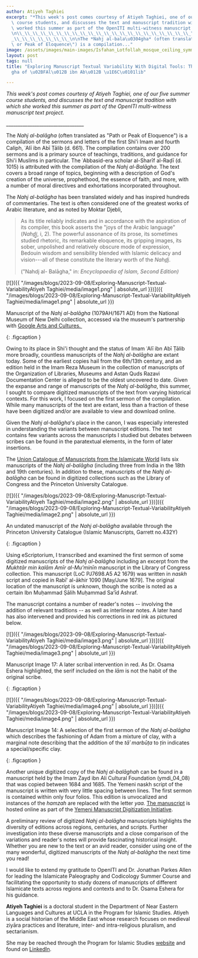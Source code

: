 ```yaml
---
author: Atiyeh Taghiei
excerpt: "*This week's post comes courtesy of Atiyeh Taghiei, one of our five summer\
  \ course students, and discusses the text and manuscript tradition with which she\
  \ worked this summer as part of the OpenITI multi-witness manuscript text project.*\n\
  \n\\_\\_\\_\\_\\_\\_\\_\\_\\_\\_\\_\\_\\_\\_\\_\\_\\_\\_\\_\\_\\_\\_\\_\\_\\_\\\
  _\\_\\_\\_\\_\\_\\_\\_\n\nThe *Nahj al-bala\u0304gha* (often translated as \"Path\
  \ or Peak of Eloquence\") is a compilation..."
image: /assets/images/main-images/Isfahan_Lotfollah_mosque_ceiling_symmetric_narrow_border.png
layout: post
tags: null
title: "Exploring Manuscript Textual Variability With Digital Tools: The Nahj al-Bala\u0304\
  gha of \u02BFAl\u012B ibn Ab\u012B \u1E6C\u0101lib"

---
```

*This week's post comes courtesy of Atiyeh Taghiei, one of our five summer course students, and discusses the text and manuscript tradition with which she worked this summer as part of the OpenITI multi-witness manuscript text project.*

\_\_\_\_\_\_\_\_\_\_\_\_\_\_\_\_\_\_\_\_\_\_\_\_\_\_\_\_\_\_\_\_\_

The *Nahj al-balāgha* (often translated as "Path or Peak of Eloquence") is a compilation of the sermons and letters of the first Shi'i Imam and fourth Caliph, ʿAlī ibn Abī Ṭālib (d. 661). The compilation contains over 200 sermons and is a primary source of teachings, traditions, and guidance for Shi'i Muslims in particular. The ʿAbbasid-era scholar al-Sharīf al-Raḍī (d. 1015) is attributed with the compilation of the *Nahj al-Balāgha*. The text covers a broad range of topics, beginning with a description of God's creation of the universe, prophethood, the essence of faith, and more, with a number of moral directives and exhortations incorporated throughout. 

The *Nahj al-balāgha* has been translated widely and has inspired hundreds of commentaries. The text is often considered one of the greatest works of Arabic literature, and as noted by Moktar Djebli,

> As its title reliably indicates and in accordance with the aspiration of its compiler, this book asserts the "joys of the Arabic language" (*Nahd̲j̲*, i, 2). The powerful assonance of its prose, its sometimes studied rhetoric, its remarkable eloquence, its gripping images, its sober, unpolished and relatively obscure mode of expression, Bedouin wisdom and sensibility blended with Islamic delicacy and vision---all of these constitute the literary worth of the *Nahd̲j*.
>
> ("Nahdj al- Balāgha," in: *Encyclopaedia of Islam, Second Edition)*

[![]({{ "/images/blogs/2023-09-08/Exploring-Manuscript-Textual-VariabilityAtiyeh Taghiei/media/image1.png" | absolute_url }})]({{ "/images/blogs/2023-09-08/Exploring-Manuscript-Textual-VariabilityAtiyeh Taghiei/media/image1.png" | absolute_url }})

Manuscript of the *Nahj al-balāgha* (1079AH/1671 AD) from the National Museum of New Delhi collection, accessed via the museum's partnership with [Google Arts and Cultures. ](https://artsandculture.google.com/asset/LAHVmUH313Fdww?childAssetId=kQER146_uNZFeA&hl=en)

{: .figcaption }

Owing to its place in Shi'i thought and the status of Imam ʿAlī ibn Abī Ṭālib more broadly, countless manuscripts of the *Nahj al-balāgha* are extant today. Some of the earliest copies hail from the 6th/13th century, and an edition held in the Imam Reza Museum in the collection of manuscripts of the Organization of Libraries, Museums and Astan Quds Razavi Documentation Center is alleged to be the oldest uncovered to date. Given the expanse and range of manuscripts of the *Nahj al-balāgha*, this summer, I sought to compare digitized manuscripts of the text from varying historical contexts. For this work, I focused on the first sermon of the compilation. While many manuscripts of the text are extant, less than a fraction of these have been digitized and/or are available to view and download online. 

Given the *Nahj al-balāgha*'s place in the canon, I was especially interested in understanding the variants between manuscript editions. The text contains few variants across the manuscripts I studied but debates between scribes can be found in the paratextual elements, in the form of later insertions.

The [Union Catalogue of Manuscripts from the Islamicate World](https://www.fihrist.org.uk/catalog/work_5359) lists six manuscripts of the *Nahj al-balāgha* (including three from India in the 18th and 19th centuries). In addition to these, manuscripts of the *Nahj al-balāgha* can be found in digitized collections such as the Library of Congress and the Princeton University Catalogue.

[![]({{ "/images/blogs/2023-09-08/Exploring-Manuscript-Textual-VariabilityAtiyeh Taghiei/media/image2.png" | absolute_url }})]({{ "/images/blogs/2023-09-08/Exploring-Manuscript-Textual-VariabilityAtiyeh Taghiei/media/image2.png" | absolute_url }})

An undated manuscript of *the Nahj al-balāgha* available through the Princeton University Catalogue (Islamic Manuscripts, Garrett no.432Y)

{: .figcaption }

Using eScriptorium, I transcribed and examined the first sermon of some digitized manuscripts of the *Nahj al-balāgha* including an excerpt from the *Mukhtār min kalām Amīr al-Muʼminīn* manuscript in the Library of Congress collection. This manuscript (LoC PJ7698.A5 A2 1679) was written in *naskh* script and copied in Rabīʻ al-ākhir 1090 \[May/June 1679\]. The original location of the manuscript is unknown, though the scribe is noted as a certain Ibn Muḥammad Ṣālih Muḥammad Saʻīd Ashraf.

The manuscript contains a number of reader's notes -- involving the addition of relevant traditions -- as well as interlinear notes. A later hand has also intervened and provided his corrections in red ink as pictured below. 

[![]({{ "/images/blogs/2023-09-08/Exploring-Manuscript-Textual-VariabilityAtiyeh Taghiei/media/image3.png" | absolute_url }})]({{ "/images/blogs/2023-09-08/Exploring-Manuscript-Textual-VariabilityAtiyeh Taghiei/media/image3.png" | absolute_url }})

Manuscript Image 17: A later scribal intervention in red. As Dr. Osama Eshera highlighted, the serif included on the *lām* is not the habit of the original scribe.

{: .figcaption }

[![]({{ "/images/blogs/2023-09-08/Exploring-Manuscript-Textual-VariabilityAtiyeh Taghiei/media/image4.png" | absolute_url }})]({{ "/images/blogs/2023-09-08/Exploring-Manuscript-Textual-VariabilityAtiyeh Taghiei/media/image4.png" | absolute_url }})

Manuscript Image 14: A selection of the first sermon of *the Nahj al-balāgha* which describes the fashioning of Adam from a mixture of clay, with a marginal note describing that the addition of the *tāʾ marbūṭa* to *ṭin* indicates a special/specific clay.

{: .figcaption }

Another unique digitized copy of the *Nahj al-balāghah* can be found in a manuscript held by the Imam Zayd ibn Ali Cultural Foundation (ymdi_04_08) that was copied between 1684 and 1685. The Yemeni naskh script of the manuscript is written with very little spacing between lines. The first sermon is contained within only four folios. This edition is unvocalized and instances of the *hamzah* are replaced with the letter *yaa.* [The manuscript](https://catalog.princeton.edu/catalog/9978496303506421#view) is hosted online as part of the [Yemeni Manuscript Digitization Initiative](https://dpul.princeton.edu/islamicmss/feature/yemeni-manuscripts-digitization-initiative).

A preliminary review of digitized *Nahj al-balāgha* manuscripts highlights the diversity of editions across regions, centuries, and scripts. Further investigation into these diverse manuscripts and a close comparison of the variations and reader's notes will provide fascinating historical insight. Whether you are new to the text or an avid reader, consider using one of the many wonderful, digitized manuscripts of the *Nahj al-balāgha* the next time you read!

I would like to extend my gratitude to OpenITI and Dr. Jonathan Parkes Allen for leading the Islamicate Paleography and Codicology Summer Course and facilitating the opportunity to study dozens of manuscripts of different Islamicate texts across regions and contexts and to Dr. Osama Eshera for his guidance. 

**Atiyeh Taghiei** is a doctoral student in the Department of Near Eastern Languages and Cultures at UCLA in the Program for Islamic Studies. Atiyeh is a social historian of the Middle East whose research focuses on medieval ziyāra practices and literature, inter- and intra-religious pluralism, and sectarianism. 

She may be reached through the Program for Islamic Studies [website](https://islamicstudies.ucla.edu/person/atiyeh-taghiei/) and found on [LinkedIn](https://www.linkedin.com/in/atiyeh-taghiei-643646250/). 
